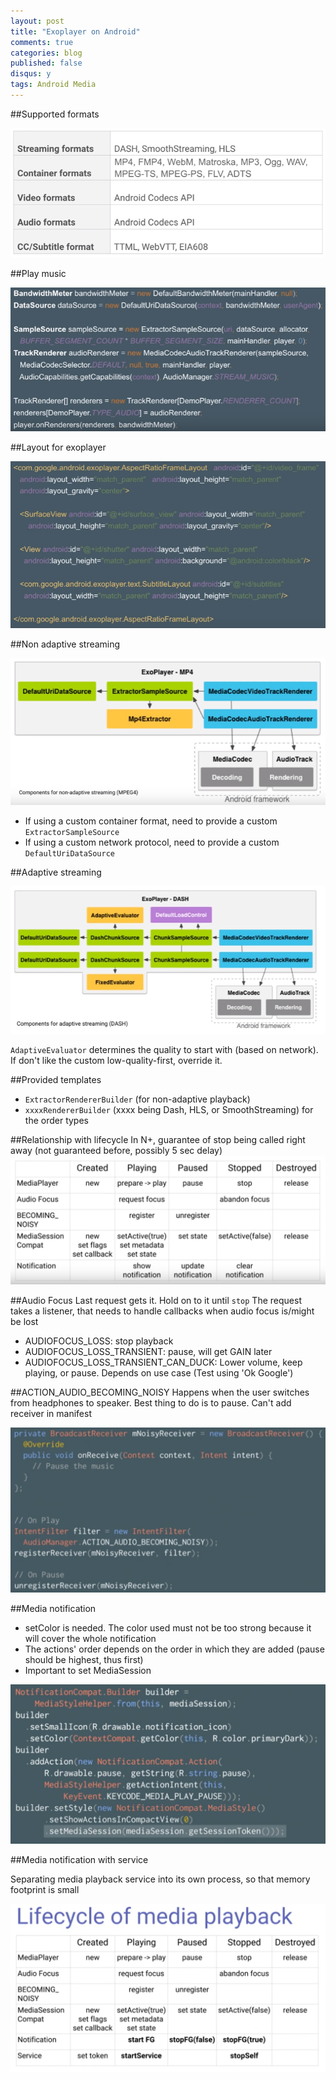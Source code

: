 ```yaml
---
layout: post
title: "Exoplayer on Android"
comments: true
categories: blog
published: false
disqus: y
tags: Android Media
---
```



##Supported formats

<img src="/images/supported_media.PNG" />

##Play music

<img src="/images/exoplayer_play_music.PNG" />

##Layout for exoplayer

<img src="/images/exoplayer_ui.PNG" />

##Non adaptive streaming

<img src="/images/non_adaptive_streaming_models.PNG" />

- If using a custom container format, need to provide a custom `ExtractorSampleSource`
- If using a custom network protocol, need to provide a custom `DefaultUriDataSource`

##Adaptive streaming

<img src="/images/adaptive_streaming_models.PNG" />

`AdaptiveEvaluator` determines the quality to start with (based on network). If don't like the custom low-quality-first, override it.

##Provided templates

- `ExtractorRendererBuilder` (for non-adaptive playback)
- `xxxxRendererBuilder` (xxxx being Dash, HLS, or SmoothStreaming) for the order types

##Relationship with lifecycle
In N+, guarantee of stop being called right away (not guaranteed before, possibly 5 sec delay)
<img src="/images/media_lifecycle.png" />

##Audio Focus
Last request gets it. Hold on to it until `stop`
The request takes a listener, that needs to handle callbacks when audio focus is/might be lost

- AUDIOFOCUS_LOSS: stop playback
- AUDIOFOCUS_LOSS_TRANSIENT: pause, will get GAIN later
- AUDIOFOCUS_LOSS_TRANSIENT_CAN_DUCK: Lower volume, keep playing, or pause. Depends on use case (Test using 'Ok Google')

##ACTION_AUDIO_BECOMING_NOISY
Happens when the user switches from headphones to speaker. Best thing to do is to pause. Can't add receiver in manifest

<img src="/images/action_audio_becoming_noisy.png" />

##Media notification

- setColor is needed. The color used must not be too strong because it will cover the whole notification
- The actions' order depends on the order in which they are added (pause should be highest, thus first)
- Important to set MediaSession

<img src="/images/media_notification.png" />

##Media notification with service

Separating media playback service into its own process, so that memory footprint is small

<img src="/images/media_lifecycle_with_service.png" />
